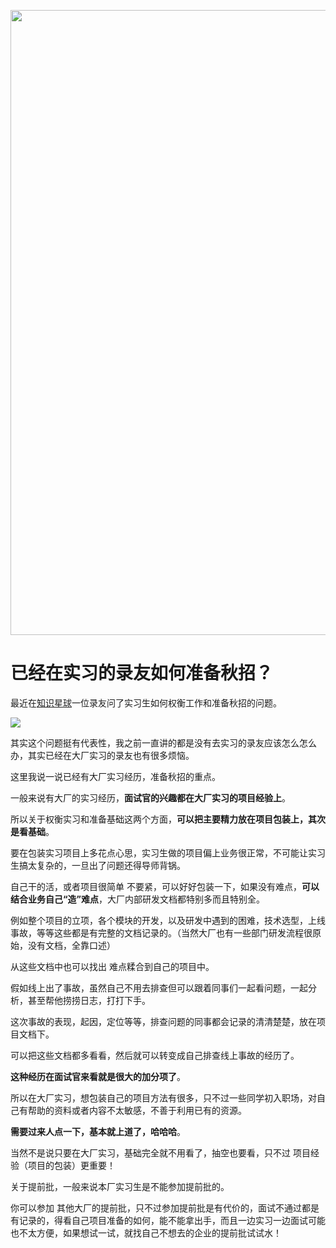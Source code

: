 <p align="center">
<a href="https://programmercarl.com/other/kstar.html" target="_blank">
  <img src="https://code-thinking-1253855093.file.myqcloud.com/pics/20210924105952.png" width="1000"/>
</a>

# 已经在实习的录友如何准备秋招？

最近在[知识星球](https://programmercarl.com/other/kstar.html)一位录友问了实习生如何权衡工作和准备秋招的问题。


![](https://code-thinking-1253855093.cos.ap-guangzhou.myqcloud.com/pics/20210703230618.png)

其实这个问题挺有代表性，我之前一直讲的都是没有去实习的录友应该怎么怎么办，其实已经在大厂实习的录友也有很多烦恼。

这里我说一说已经有大厂实习经历，准备秋招的重点。

一般来说有大厂的实习经历，**面试官的兴趣都在大厂实习的项目经验上**。

所以关于权衡实习和准备基础这两个方面，**可以把主要精力放在项目包装上，其次是看基础**。

要在包装实习项目上多花点心思，实习生做的项目偏上业务很正常，不可能让实习生搞太复杂的，一旦出了问题还得导师背锅。

自己干的活，或者项目很简单 不要紧，可以好好包装一下，如果没有难点，**可以结合业务自己“造”难点**，大厂内部研发文档都特别多而且特别全。

例如整个项目的立项，各个模块的开发，以及研发中遇到的困难，技术选型，上线事故，等等这些都是有完整的文档记录的。（当然大厂也有一些部门研发流程很原始，没有文档，全靠口述）

从这些文档中也可以找出 难点糅合到自己的项目中。

假如线上出了事故，虽然自己不用去排查但可以跟着同事们一起看问题，一起分析，甚至帮他捞捞日志，打打下手。

这次事故的表现，起因，定位等等，排查问题的同事都会记录的清清楚楚，放在项目文档下。

可以把这些文档都多看看，然后就可以转变成自己排查线上事故的经历了。

**这种经历在面试官来看就是很大的加分项了**。

所以在大厂实习，想包装自己的项目方法有很多，只不过一些同学初入职场，对自己有帮助的资料或者内容不太敏感，不善于利用已有的资源。

**需要过来人点一下，基本就上道了，哈哈哈**。

当然不是说只要在大厂实习，基础完全就不用看了，抽空也要看，只不过 项目经验（项目的包装）更重要！

关于提前批，一般来说本厂实习生是不能参加提前批的。

你可以参加 其他大厂的提前批，只不过参加提前批是有代价的，面试不通过都是有记录的，得看自己项目准备的如何，能不能拿出手，而且一边实习一边面试可能也不太方便，如果想试一试，就找自己不想去的企业的提前批试试水！


